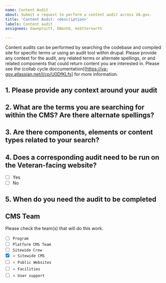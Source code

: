 ```yaml
---
name: Content Audit
about: Submit a request to perform a content audit across VA.gov.
title: 'Content Audit: <description>'
labels: Content audit
assignees: dawnpruitt, EWashb, msbtterswrth

---
```

Content audits can be performed by searching the codebase and compiled site for specific terms ur using an audit tool within drupal. 
Please provide any context for the audit, any related terms or alternate spellings, or and related components that could return content you are interested in. Please see the (collab cycle doccumentation)[https://va-gov.atlassian.net/l/cp/U0DfKLfs] for more information.

## 1. Please provide any context around your audit
  
## 2. What are the terms you are searching for within the CMS? Are there alternate spellings?

## 3. Are there components, elements or content types related to your search?

## 4. Does a corresponding audit need to be run on the Veteran-facing website?  
  - [ ] Yes 
  - [ ] No

## 5. When do you need the audit to be completed


## CMS Team
Please check the team(s) that will do this work.

- [ ] `Program`
- [ ] `Platform CMS Team`
- [ ] `Sitewide Crew`
- [x] `⭐️ Sitewide CMS`
- [ ] `⭐️ Public Websites`
- [ ] `⭐️ Facilities`
- [ ] `⭐️ User support`
